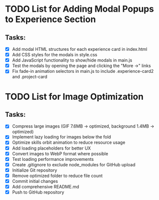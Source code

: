 # TODO List for Adding Modal Popups to Experience Section

## Tasks:
- [x] Add modal HTML structures for each experience card in index.html
- [x] Add CSS styles for the modals in style.css
- [x] Add JavaScript functionality to show/hide modals in main.js
- [x] Test the modals by opening the page and clicking the "More →" links
- [x] Fix fade-in animation selectors in main.js to include .experience-card2 and .project-card

# TODO List for Image Optimization

## Tasks:
- [x] Compress large images (GIF 7.6MB -> optimized, background 1.4MB -> optimized)
- [x] Implement lazy loading for images below the fold
- [x] Optimize skills orbit animation to reduce resource usage
- [x] Add loading placeholders for better UX
- [x] Convert images to WebP format where possible
- [x] Test loading performance improvements
- [x] Create .gitignore to exclude node_modules for GitHub upload
- [x] Initialize Git repository
- [x] Remove optimized folder to reduce file count
- [x] Commit initial changes
- [x] Add comprehensive README.md
- [x] Push to GitHub repository
